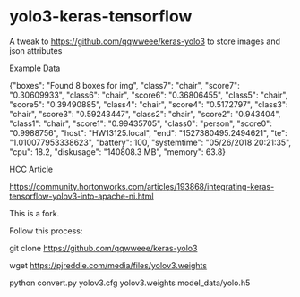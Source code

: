 # yolo3-keras-tensorflow
A tweak to https://github.com/qqwweee/keras-yolo3 to store images and json attributes


Example Data

{"boxes": "Found 8 boxes for img", "class7": "chair", "score7": "0.30609933", "class6": "chair", "score6": "0.36806455", "class5": "chair", "score5": "0.39490885", "class4": "chair", "score4": "0.5172797", "class3": "chair", "score3": "0.59243447", "class2": "chair", "score2": "0.943404", "class1": "chair", "score1": "0.99435705", "class0": "person", "score0": "0.9988756", "host": "HW13125.local", "end": "1527380495.2494621", "te": "1.010077953338623", "battery": 100, "systemtime": "05/26/2018 20:21:35", "cpu": 18.2, "diskusage": "140808.3 MB", "memory": 63.8}

HCC Article

https://community.hortonworks.com/articles/193868/integrating-keras-tensorflow-yolov3-into-apache-ni.html

This is a fork.

Follow this process:

git clone https://github.com/qqwweee/keras-yolo3 
 
wget https://pjreddie.com/media/files/yolov3.weights 
 
python convert.py yolov3.cfg yolov3.weights model_data/yolo.h5 
